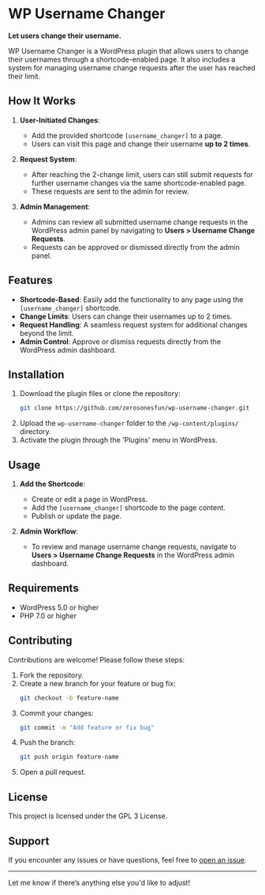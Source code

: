 # WP Username Changer

**Let users change their username.**

WP Username Changer is a WordPress plugin that allows users to change their usernames through a shortcode-enabled page. It also includes a system for managing username change requests after the user has reached their limit.

## How It Works

1. **User-Initiated Changes**:
   - Add the provided shortcode `[username_changer]` to a page.
   - Users can visit this page and change their username **up to 2 times**.

2. **Request System**:
   - After reaching the 2-change limit, users can still submit requests for further username changes via the same shortcode-enabled page.
   - These requests are sent to the admin for review.

3. **Admin Management**:
   - Admins can review all submitted username change requests in the WordPress admin panel by navigating to **Users > Username Change Requests**.
   - Requests can be approved or dismissed directly from the admin panel.

## Features

- **Shortcode-Based**: Easily add the functionality to any page using the `[username_changer]` shortcode.
- **Change Limits**: Users can change their usernames up to 2 times.
- **Request Handling**: A seamless request system for additional changes beyond the limit.
- **Admin Control**: Approve or dismiss requests directly from the WordPress admin dashboard.

## Installation

1. Download the plugin files or clone the repository:
   ```bash
   git clone https://github.com/zerosonesfun/wp-username-changer.git
   ```
2. Upload the `wp-username-changer` folder to the `/wp-content/plugins/` directory.
3. Activate the plugin through the 'Plugins' menu in WordPress.

## Usage

1. **Add the Shortcode**:
   - Create or edit a page in WordPress.
   - Add the `[username_changer]` shortcode to the page content.
   - Publish or update the page.

2. **Admin Workflow**:
   - To review and manage username change requests, navigate to **Users > Username Change Requests** in the WordPress admin dashboard.

## Requirements

- WordPress 5.0 or higher
- PHP 7.0 or higher

## Contributing

Contributions are welcome! Please follow these steps:

1. Fork the repository.
2. Create a new branch for your feature or bug fix:
   ```bash
   git checkout -b feature-name
   ```
3. Commit your changes:
   ```bash
   git commit -m "Add feature or fix bug"
   ```
4. Push the branch:
   ```bash
   git push origin feature-name
   ```
5. Open a pull request.

## License

This project is licensed under the GPL 3 License.

## Support

If you encounter any issues or have questions, feel free to [open an issue](https://github.com/zerosonesfun/wp-username-changer/issues).

---

Let me know if there’s anything else you'd like to adjust!
